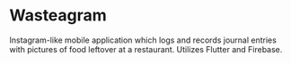 # Wasteagram
Instagram-like mobile application which logs and records journal entries with pictures of food leftover at a restaurant. Utilizes Flutter and Firebase.

